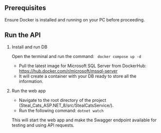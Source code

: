 ## Prerequisites
Ensure Docker is installed and running on your PC before proceeding.


## Run the API
1. Install and run DB 

    Open the terminal and run the command:  ` docker compose up -d` 

    - Pull the latest image for Microsoft SQL Server from DockerHub: https://hub.docker.com/r/microsoft/mssql-server
    - It will create a container with your DB ready to store all the information.

2. Run the web app 

    - Navigate to the root directory of the project (Steal_Cats_ASP.NET_8/src/StealCatsService/).
    - Run the following command: ` dotnet watch ` 

    This will start the web app and make the Swagger endpoint available for testing and using API requests.
